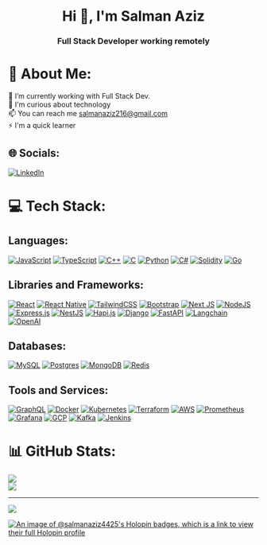 <h1 align="center">Hi 👋, I'm Salman Aziz</h1>
<h3 align="center">Full Stack Developer working remotely</h3>

# 💫 About Me:
🔭 I’m currently working with Full Stack Dev.<br>💬 I'm curious about technology<br>📫 You can reach me salmanaziz216@gmail.com<br>⚡ I'm a quick learner


## 🌐 Socials:
[![LinkedIn](https://img.shields.io/badge/LinkedIn-%230077B5.svg?logo=linkedin&logoColor=white)](https://www.linkedin.com/in/muhammad-salman-aziz-5b68311b7/) 

# 💻 Tech Stack:

## Languages:
[![JavaScript](https://img.shields.io/badge/javascript-%23323330.svg?style=for-the-badge&logo=javascript&logoColor=%23F7DF1E)](#)
[![TypeScript](https://img.shields.io/badge/typescript-%23007ACC.svg?style=for-the-badge&logo=typescript&logoColor=white)](#)
[![C++](https://img.shields.io/badge/c++-%2300599C.svg?style=for-the-badge&logo=c%2B%2B&logoColor=white)](#)
[![C](https://img.shields.io/badge/c-%2300599C.svg?style=for-the-badge&logo=c&logoColor=white)](#)
[![Python](https://img.shields.io/badge/python-3670A0?style=for-the-badge&logo=python&logoColor=ffdd54)](#)
[![C#](https://img.shields.io/badge/c%23-%23239120.svg?style=for-the-badge&logo=c-sharp&logoColor=white)](#)
[![Solidity](https://img.shields.io/badge/solidity-%23363636.svg?style=for-the-badge&logo=solidity&logoColor=white)](#)
[![Go](https://img.shields.io/badge/go-%2300ADD8.svg?style=for-the-badge&logo=go&logoColor=white)](#)

## Libraries and Frameworks:
[![React](https://img.shields.io/badge/react-%2320232a.svg?style=for-the-badge&logo=react&logoColor=%2361DAFB)](#)
[![React Native](https://img.shields.io/badge/react_native-%2320232a.svg?style=for-the-badge&logo=react&logoColor=%2361DAFB)](#)
[![TailwindCSS](https://img.shields.io/badge/tailwindcss-%2338B2AC.svg?style=for-the-badge&logo=tailwind-css&logoColor=white)](#)
[![Bootstrap](https://img.shields.io/badge/bootstrap-%238511FA.svg?style=for-the-badge&logo=bootstrap&logoColor=white)](#)
[![Next JS](https://img.shields.io/badge/Next-black?style=for-the-badge&logo=next.js&logoColor=white)](#)
[![NodeJS](https://img.shields.io/badge/node.js-6DA55F?style=for-the-badge&logo=node.js&logoColor=white)](#)
[![Express.js](https://img.shields.io/badge/express.js-%23404d59.svg?style=for-the-badge&logo=express&logoColor=%2361DAFB)](#)
[![NestJS](https://img.shields.io/badge/nestjs-E0234E?style=for-the-badge&logo=nestjs&logoColor=white)](#)
[![Hapi.js](https://img.shields.io/badge/hapi.js-%23ED2244.svg?style=for-the-badge&logo=hapi&logoColor=white)](#)
[![Django](https://img.shields.io/badge/django-%23092E20.svg?style=for-the-badge&logo=django&logoColor=white)](#)
[![FastAPI](https://img.shields.io/badge/fastapi-%2300ADD8.svg?style=for-the-badge&logo=fastapi&logoColor=white)](#)
[![Langchain](https://img.shields.io/badge/Langchain-%23FFD43B.svg?style=for-the-badge&logo=langchain&logoColor=black)](#)
[![OpenAI](https://img.shields.io/badge/OpenAI-%234EA94B.svg?style=for-the-badge&logo=openai&logoColor=white)](#)

## Databases:
[![MySQL](https://img.shields.io/badge/mysql-%2300000f.svg?style=for-the-badge&logo=mysql&logoColor=white)](#)
[![Postgres](https://img.shields.io/badge/postgres-%23316192.svg?style=for-the-badge&logo=postgresql&logoColor=white)](#)
[![MongoDB](https://img.shields.io/badge/MongoDB-%234ea94b.svg?style=for-the-badge&logo=mongodb&logoColor=white)](#)
[![Redis](https://img.shields.io/badge/redis-%23DD0031.svg?style=for-the-badge&logo=redis&logoColor=white)](#)

## Tools and Services:
[![GraphQL](https://img.shields.io/badge/-GraphQL-E10098?style=for-the-badge&logo=graphql&logoColor=white)](#)
[![Docker](https://img.shields.io/badge/docker-%230db7ed.svg?style=for-the-badge&logo=docker&logoColor=white)](#)
[![Kubernetes](https://img.shields.io/badge/kubernetes-%23326ce5.svg?style=for-the-badge&logo=kubernetes&logoColor=white)](#)
[![Terraform](https://img.shields.io/badge/terraform-%23623CE4.svg?style=for-the-badge&logo=terraform&logoColor=white)](#)
[![AWS](https://img.shields.io/badge/AWS-%23FF9900.svg?style=for-the-badge&logo=amazon-aws&logoColor=white)](#)
[![Prometheus](https://img.shields.io/badge/prometheus-%23E6522C.svg?style=for-the-badge&logo=prometheus&logoColor=white)](#)
[![Grafana](https://img.shields.io/badge/grafana-%23F46800.svg?style=for-the-badge&logo=grafana&logoColor=white)](#)
[![GCP](https://img.shields.io/badge/GCP-%234285F4.svg?style=for-the-badge&logo=google-cloud&logoColor=white)](#)
[![Kafka](https://img.shields.io/badge/kafka-%23232F3E.svg?style=for-the-badge&logo=apache-kafka&logoColor=white)](#)
[![Jenkins](https://img.shields.io/badge/jenkins-%23430098.svg?style=for-the-badge&logo=Jenkins&logoColor=white)](#)

 

# 📊 GitHub Stats:
![](https://github-readme-stats.vercel.app/api?username=salman-aziz-4425&theme=dark&hide_border=false&include_all_commits=true&count_private=true)<br/>
![](https://github-readme-streak-stats.herokuapp.com/?user=salman-aziz-4425&theme=dark&hide_border=false)<br/>

---
[![](https://visitcount.itsvg.in/api?id=salmangujjar-dev&icon=0&color=0)](https://visitcount.itsvg.in)

[![An image of @salmanaziz4425's Holopin badges, which is a link to view their full Holopin profile](https://holopin.me/salmanaziz4425)](https://holopin.io/@salmanaziz4425)
